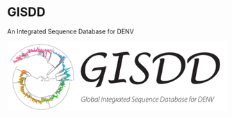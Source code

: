 # GISDD
An Integrated Sequence Database for DENV


<img src="https://github.com/GuoXiang9399/GISDD/blob/master/GISDD_00.png">
